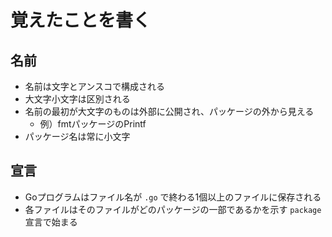 # 覚えたことを書く

## 名前
* 名前は文字とアンスコで構成される
* 大文字小文字は区別される
* 名前の最初が大文字のものは外部に公開され、パッケージの外から見える
    * 例）fmtパッケージのPrintf
* パッケージ名は常に小文字

## 宣言

* Goプログラムはファイル名が `.go` で終わる1個以上のファイルに保存される
* 各ファイルはそのファイルがどのパッケージの一部であるかを示す `package` 宣言で始まる

